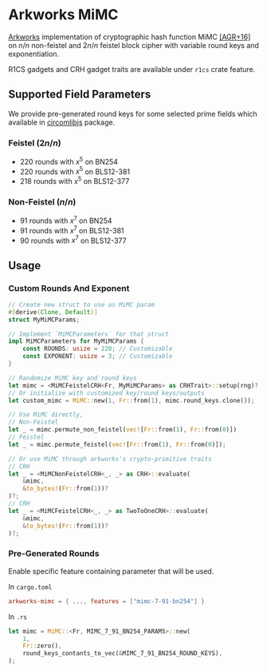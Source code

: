 # Arkworks MiMC

[Arkworks](https://github.com/arkworks-rs/) implementation of cryptographic hash function MiMC [[AGR+16]](https://eprint.iacr.org/2016/492.pdf) on $n/n$ non-feistel and $2n/n$ feistel block cipher with variable round keys and exponentiation.

R1CS gadgets and CRH gadget traits are available under `r1cs` crate feature.

## Supported Field Parameters

We provide pre-generated round keys for some selected prime fields which available in [circomlibjs](https://github.com/iden3/circomlibjs/blob/main/src/mimcsponge.js) package.

### Feistel ($2n/n$)

- 220 rounds with $x^5$ on BN254
- 220 rounds with $x^5$ on BLS12-381
- 218 rounds with $x^5$ on BLS12-377

### Non-Feistel ($n/n$)

- 91 rounds with $x^7$ on BN254
- 91 rounds with $x^7$ on BLS12-381
- 90 rounds with $x^7$ on BLS12-377

## Usage

### Custom Rounds And Exponent

```rust
// Create new struct to use as MiMC param
#[derive(Clone, Default)]
struct MyMiMCParams;

// Implement `MiMCParameters` for that struct
impl MiMCParameters for MyMiMCParams {
    const ROUNDS: usize = 220; // Customizable
    const EXPONENT: usize = 3; // Customizable
}

// Randomize MiMC key and round keys
let mimc = <MiMCFeistelCRH<Fr, MyMiMCParams> as CRHTrait>::setup(rng)?;
// Or initialize with customized key/round keys/outputs
let custom_mimc = MiMC::new(1, Fr::from(1), mimc.round_keys.clone());

// Use MiMC directly,
// Non-Feistel
let _ = mimc.permute_non_feistel(vec![Fr::from(1), Fr::from(0)])
// Feistel
let _ = mimc.permute_feistel(vec![Fr::from(1), Fr::from(0)]);

// Or use MiMC through arkworks's crypto-primitive traits
// CRH
let _ = <MiMCNonFeistelCRH<_, _> as CRH>::evaluate(
    &mimc,
    &to_bytes!(Fr::from(1))?
)?;
// CRH
let _ = <MiMCFeistelCRH<_, _> as TwoToOneCRH>::evaluate(
    &mimc,
    &to_bytes!(Fr::from(1))?
)?;
```

### Pre-Generated Rounds

Enable specific feature containing parameter that will be used.

In `cargo.toml`

```toml
arkworks-mimc = { ..., features = ["mimc-7-91-bn254"] }
```

In `.rs`

```rust
let mimc = MiMC::<Fr, MIMC_7_91_BN254_PARAMS>::new(
    1,
    Fr::zero(),
    round_keys_contants_to_vec(&MIMC_7_91_BN254_ROUND_KEYS),
);
```
